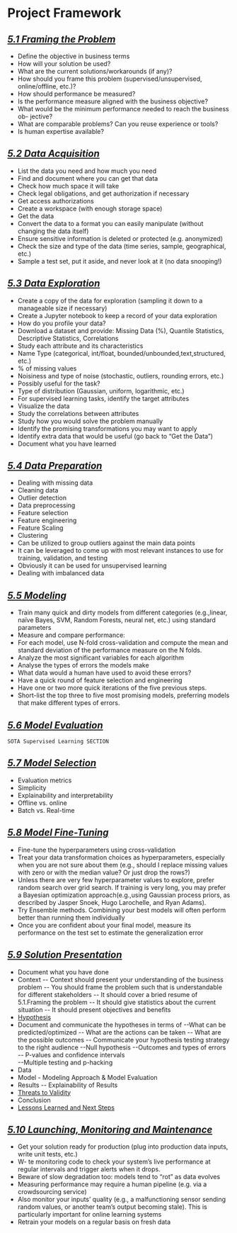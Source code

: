 # Project Framework

## _[5.1 Framing the Problem](https://github.com/McGill-MMA-EnterpriseAnalytics/Dazed-Confusion-Matrix/blob/master/Project_Framework/Framing_the_Problem.md)_
- Define the objective in business terms
- How will your solution be used?
- What are the current solutions/workarounds (if any)?
- How should you frame this problem (supervised/unsupervised, online/offline, etc.)?
- How should performance be measured?
- 	Is the performance measure aligned with the business objective? 
- 	What would be the minimum performance needed to reach the business ob- jective?
- 	What are comparable problems? Can you reuse experience or tools?
- 	Is human expertise available?
## _[5.2 Data Acquisition](https://github.com/McGill-MMA-EnterpriseAnalytics/Dazed-Confusion-Matrix/blob/master/Project_Framework/Data_Acquisition.md)_
- 	List the data you need and how much you need
- 	Find and document where you can get that data
- 	Check how much space it will take
- 	Check legal obligations, and get authorization if necessary
- 	Get access authorizations
- 	Create a workspace (with enough storage space)
- 	Get the data
- 	Convert the data to a format you can easily manipulate (without changing the data itself)
- 	Ensure sensitive information is deleted or protected (e.g. anonymized)
- 	Check the size and type of the data (time series, sample, geographical, etc.)
- 	Sample a test set, put it aside, and never look at it (no data snooping!)
## _[5.3 Data Exploration](https://github.com/McGill-MMA-EnterpriseAnalytics/Dazed-Confusion-Matrix/blob/master/Model_Development/Visualization.ipynb)_
- 	Create a copy of the data for exploration (sampling it down to a manageable size if necessary)
- 	Create a Jupyter notebook to keep a record of your data exploration
- How do you profile your data?
- Download a dataset and provide: Missing Data (%), Quantile Statistics, Descriptive Statistics, Correlations
- Study each attribute and its characteristics
- Name Type (categorical, int/float, bounded/unbounded,text,structured, etc.)
- % of missing values
- Noisiness and type of noise (stochastic, outliers, rounding errors, etc.)
- Possibly useful for the task?
- Type of distribution (Gaussian, uniform, logarithmic, etc.)
- For supervised learning tasks, identify the target attributes
- 	Visualize the data
- 	Study the correlations between attributes
- 	Study how you would solve the problem manually
- 	Identify the promising transformations you may want to apply
- 	Identify extra data that would be useful (go back to “Get the Data”)
- 	Document what you have learned
## _[5.4 Data Preparation](https://github.com/McGill-MMA-EnterpriseAnalytics/Dazed-Confusion-Matrix/tree/master/Cleaning)_
- 	Dealing with missing data
- 	Cleaning data
- 	Outlier detection
- 	Data preprocessing
- 	Feature selection
- 	Feature engineering
- 	Feature Scaling
- 	Clustering
- Can be utilized to group outliers against the main data points
- It can be leveraged to come up with most relevant instances to use for training, validation, and testing
- Obviously it can be used for unsupervised learning
- Dealing with imbalanced data
## _[5.5 Modeling](https://github.com/McGill-MMA-EnterpriseAnalytics/Dazed-Confusion-Matrix/tree/master/Model_Development)_
- 	Train many quick and dirty models from different categories (e.g.,linear, naïve Bayes, SVM, Random Forests, neural net, etc.) using standard parameters
- 	Measure and compare performance:
- For each model, use N-fold cross-validation and compute the mean and standard deviation of the performance measure on the N folds.
- 	Analyze the most significant variables for each algorithm
- 	Analyse the types of errors the models make
-  What data would a human have used to avoid these errors?
- 	Have a quick round of feature selection and engineering
- 	Have one or two more quick iterations of the five previous steps.
- 	Short-list the top three to five most promising models, preferring models that make different types of errors.

## _[5.6 Model Evaluation](https://github.com/McGill-MMA-EnterpriseAnalytics/Dazed-Confusion-Matrix/tree/master/Model_Development)_
	SOTA Supervised Learning SECTION

## _[5.7 Model Selection](https://github.com/McGill-MMA-EnterpriseAnalytics/Dazed-Confusion-Matrix/tree/master/Model_Development)_
- 	Evaluation metrics
- 	Simplicity
- 	Explainability and interpretability
- 	Offline vs. online
- 	Batch vs. Real-time
## _[5.8 Model Fine-Tuning](https://github.com/McGill-MMA-EnterpriseAnalytics/Dazed-Confusion-Matrix/tree/master/Model_Development)_
- 	Fine-tune the hyperparameters using cross-validation
- Treat your data transformation choices as hyperparameters, especially when you are not sure about them (e.g., should I replace missing values with zero or with the median value? Or just drop the rows?)
- Unless there are very few hyperparameter values to explore, prefer random search over grid search. If training is very long, you may prefer a Bayesian optimization approach(e.g.,using Gaussian process priors, as described by Jasper Snoek, Hugo Larochelle, and Ryan Adams).
- 	Try Ensemble methods. Combining your best models will often perform better than running them individually
- 	Once you are confident about your final model, measure its performance on the test set to estimate the generalization error
## _[5.9 Solution Presentation](https://github.com/McGill-MMA-EnterpriseAnalytics/Dazed-Confusion-Matrix/tree/master/ppt)_
- 	Document what you have done
- Context
--   Context should present your understanding of the business problem
--  You should frame the problem such that is understandable for different stakeholders
-- It should cover a bried resume of 5.1.Framing the problem
-- It should give statistics about the current situation
-- It should present objectives and benefits
- [Hypothesis](https://github.com/McGill-MMA-EnterpriseAnalytics/Dazed-Confusion-Matrix/blob/master/Project_Framework/Hypotheses.md)
- Document and communicate the hypotheses in terms of 
--What can be predicted/optimized
-- What are the actions can be taken
-- What are the possible outcomes
-- Communicate your hypothesis testing strategy to the right audience
--Null hypothesis
--Outcomes and types of errors
-- P-values and confidence intervals			
--Multiple testing and p-hacking
- Data
- Model	- Modeling Approach & Model Evaluation
- Results
-- 	Explainability of Results
- 	[Threats to Validity](https://github.com/McGill-MMA-EnterpriseAnalytics/Dazed-Confusion-Matrix/blob/master/Project_Framework/Threats_to_Validity.md)
- 	Conclusion
- 	[Lessons Learned and Next Steps](https://github.com/McGill-MMA-EnterpriseAnalytics/Dazed-Confusion-Matrix/blob/master/Project_Framework/Future_Work.md)
## _[5.10 Launching, Monitoring and Maintenance](https://github.com/McGill-MMA-EnterpriseAnalytics/Dazed-Confusion-Matrix/tree/master/ppt)_
- Get your solution ready for production (plug into production data inputs, write unit tests, etc.)
- W- te monitoring code to check your system’s live performance at regular intervals and trigger alerts when it drops.
- Beware of slow degradation too: models tend to “rot” as data evolves
- Measuring performance may require a human pipeline (e.g. via a crowdsourcing service)
- Also monitor your inputs’ quality (e.g., a malfunctioning sensor sending random values, or another team’s output becoming stale). This is particularly important for online learning systems
- Retrain your models on a regular basis on fresh data
